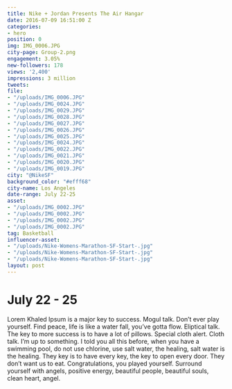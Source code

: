 ```yaml
---
title: Nike + Jordan Presents The Air Hangar
date: 2016-07-09 16:51:00 Z
categories:
- hero
position: 0
img: IMG_0006.JPG
city-page: Group-2.png
engagement: 3.05%
new-followers: 178
views: '2,400'
impressions: 3 million
tweets: 
file:
- "/uploads/IMG_0006.JPG"
- "/uploads/IMG_0024.JPG"
- "/uploads/IMG_0029.JPG"
- "/uploads/IMG_0028.JPG"
- "/uploads/IMG_0027.JPG"
- "/uploads/IMG_0026.JPG"
- "/uploads/IMG_0025.JPG"
- "/uploads/IMG_0024.JPG"
- "/uploads/IMG_0022.JPG"
- "/uploads/IMG_0021.JPG"
- "/uploads/IMG_0020.JPG"
- "/uploads/IMG_0019.JPG"
city: "@NikeSF"
background_color: "#efff68"
city-name: Los Angeles
date-range: July 22-25
asset:
- "/uploads/IMG_0002.JPG"
- "/uploads/IMG_0002.JPG"
- "/uploads/IMG_0002.JPG"
- "/uploads/IMG_0002.JPG"
tag: Basketball
influencer-asset:
- "/uploads/Nike-Womens-Marathon-SF-Start-.jpg"
- "/uploads/Nike-Womens-Marathon-SF-Start-.jpg"
- "/uploads/Nike-Womens-Marathon-SF-Start-.jpg"
layout: post
---
```


# July 22 - 25

Lorem Khaled Ipsum is a major key to success. Mogul talk. Don’t ever play yourself. Find peace, life is like a water fall, you’ve gotta flow. Eliptical talk. The key to more success is to have a lot of pillows. Special cloth alert. Cloth talk. I’m up to something. I told you all this before, when you have a swimming pool, do not use chlorine, use salt water, the healing, salt water is the healing. They key is to have every key, the key to open every door. They don’t want us to eat. Congratulations, you played yourself. Surround yourself with angels, positive energy, beautiful people, beautiful souls, clean heart, angel.